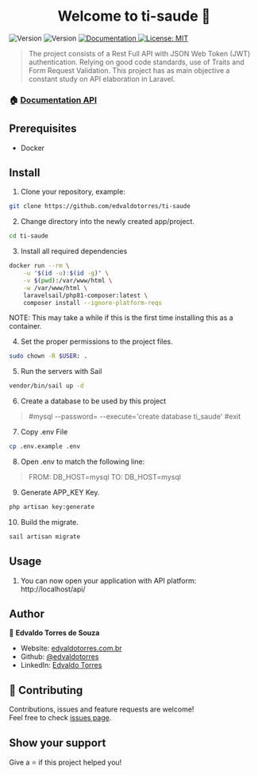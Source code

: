 <h1 align="center">Welcome to ti-saude 👋</h1>
<p>
  <img alt="Version" src="https://img.shields.io/badge/php-8.0-blue.svg?cacheSeconds=2592000" />
  <img alt="Version" src="https://img.shields.io/badge/laravel-9.0-red.svg?cacheSeconds=2592000" />
  <a href="#" target="_blank">
    <img alt="Documentation" src="https://img.shields.io/badge/documentation-yes-brightgreen.svg" />
  </a>
  <a href="#" target="_blank">
    <img alt="License: MIT" src="https://img.shields.io/badge/License-MIT-yellow.svg" />
  </a>
</p>

> The project consists of a Rest Full API with JSON Web Token (JWT) authentication. Relying on good code standards, use of Traits and Form Request Validation. This project has as main objective a constant study on API elaboration in Laravel.

### 🏠 [Documentation API]()

## Prerequisites

* Docker

## Install

1. Clone your repository, example:

```sh
git clone https://github.com/edvaldotorres/ti-saude
```
2. Change directory into the newly created app/project.

```sh
cd ti-saude
```
3. Install all required dependencies

```sh
docker run --rm \
    -u "$(id -u):$(id -g)" \
    -v $(pwd):/var/www/html \
    -w /var/www/html \
    laravelsail/php81-composer:latest \
    composer install --ignore-platform-reqs
```
NOTE: This may take a while if this is the first time installing this as a container.

4. Set the proper permissions to the project files.

```sh
sudo chown -R $USER: .
```
5. Run the servers with Sail

```sh
vendor/bin/sail up -d
```
6. Create a database to be used by this project

> #mysql --password=  --execute='create database ti_saude'
> #exit

7. Copy .env File

```sh
cp .env.example .env
```
8. Open .env to match the following line:

> FROM: DB_HOST=mysql
  TO: DB_HOST=mysql

9. Generate APP_KEY Key.

```sh
php artisan key:generate
```
10. Build the migrate.

```sh
sail artisan migrate
```
## Usage

1. You can now open your application with API platform: http://localhost/api/

## Author

👤 **Edvaldo Torres de Souza**

* Website: [edvaldotorres.com.br](https://edvaldotorres.com.br/)
* Github: [@edvaldotorres](https://github.com/edvaldotorres)
* LinkedIn: [Edvaldo Torres](https://www.linkedin.com/in/edvaldo-torres-189894150/)

## 🤝 Contributing

Contributions, issues and feature requests are welcome!<br />Feel free to check [issues page](https://github.com/edvaldotorres/ti-saude/issues). 

## Show your support

Give a ⭐️ if this project helped you!
